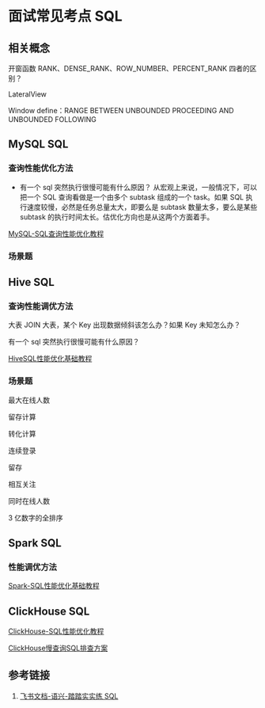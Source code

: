 # 面试常见考点 SQL


## 相关概念

开窗函数 RANK、DENSE_RANK、ROW_NUMBER、PERCENT_RANK 四者的区别？

LateralView

Window define：RANGE BETWEEN UNBOUNDED PROCEEDING AND UNBOUNDED FOLLOWING

## MySQL SQL


### 查询性能优化方法

- 有一个 sql 突然执行很慢可能有什么原因？
从宏观上来说，一般情况下，可以把一个 SQL 查询看做是一个由多个 subtask 组成的一个 task。如果 SQL 执行速度较慢，必然是任务总量太大，即要么是 subtask 数量太多，要么是某些 subtask 的执行时间太长。估优化方向也是从这两个方面着手。


[MySQL-SQL查询性能优化教程](work/component/Back-End/MySQL/solution/MySQL-SQL查询性能优化教程.md)

### 场景题


## Hive SQL


### 查询性能调优方法

大表 JOIN 大表，某个 Key 出现数据倾斜该怎么办？如果 Key 未知怎么办？

有一个 sql 突然执行很慢可能有什么原因？

[HiveSQL性能优化基础教程](work/component/Big-Data/Apache-Hive/development/HiveSQL性能优化基础教程.md)


### 场景题

最大在线人数

留存计算

转化计算

连续登录

留存

相互关注

同时在线人数

3 亿数字的全排序

## Spark SQL


### 性能调优方法

[Spark-SQL性能优化基础教程](work/component/Big-Data/Apache-Spark/library/SparkSQL/Spark-SQL性能优化基础教程.md)


## ClickHouse SQL

[ClickHouse-SQL性能优化教程](work/component/Big-Data/ClickHouse/ClickHouse-SQL性能优化教程.md)

[ClickHouse慢查询SQL排查方案](work/component/Big-Data/ClickHouse/operation/ClickHouse慢查询SQL排查方案.md)


## 参考链接
1. [飞书文档-语兴-踏踏实实练 SQL](https://oxtwry26ao.feishu.cn/mindnotes/bmncnCxiGnEedT4I8hTHMAwGXtg#mindmap)
